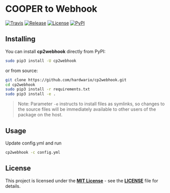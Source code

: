 # COOPER to Webhook

[![Travis](https://img.shields.io/travis/hardwario/cp2webhook/master.svg)](https://travis-ci.org/hardwario/cp2webhook)
[![Release](https://img.shields.io/github/release/hardwario/cp2webhook.svg)](https://github.com/hardwario/cp2webhook/releases)
[![License](https://img.shields.io/github/license/hardwario/cp2webhook.svg)](https://github.com/hardwario/cp2webhook/blob/master/LICENSE)
[![PyPI](https://img.shields.io/pypi/v/cp2webhook.svg)](https://pypi.org/project/cp2webhook/)


## Installing

You can install **cp2webhook** directly from PyPI:

```sh
sudo pip3 install -U cp2webhook
```

or from source:

```sh
git clone https://github.com/hardwario/cp2webhook.git
cd cp2webhook
sudo pip3 install -r requirements.txt
sudo pip3 install -e .
```

> Note: Parameter `-e` instructs to install files as symlinks, so changes to the source files will be immediately available to other users of the package on the host.

## Usage

Update config.yml and run

```sh
cp2webhook -c config.yml
```

## License

This project is licensed under the [**MIT License**](https://opensource.org/licenses/MIT/) - see the [**LICENSE**](LICENSE) file for details.
